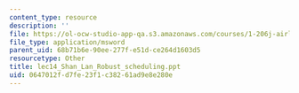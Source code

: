 ```yaml
---
content_type: resource
description: ''
file: https://ol-ocw-studio-app-qa.s3.amazonaws.com/courses/1-206j-airline-schedule-planning-spring-2003/0647012fd7fe23f1c38261ad9e8e280e_lec14_Shan_Lan_Robust_scheduling.ppt
file_type: application/msword
parent_uid: 68b71b6e-90ee-277f-e51d-ce264d1603d5
resourcetype: Other
title: lec14_Shan_Lan_Robust_scheduling.ppt
uid: 0647012f-d7fe-23f1-c382-61ad9e8e280e
---
```

